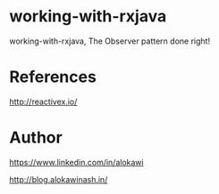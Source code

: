 # working-with-rxjava
working-with-rxjava, The Observer pattern done right!

# References
http://reactivex.io/



# Author
https://www.linkedin.com/in/alokawi

http://blog.alokawinash.in/

